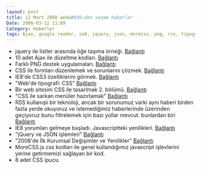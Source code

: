 ```yaml
---
layout: post
title: 12 Mart 2008 web&#039;den seçme haberler
Date: 2008-03-12 11:09
Category: Haberler
tags: Ajax, google reader, ie8, jquery, json, morecss, png, rss, tipografi
---
```


-   jquery ile listler arasında öğe taşıma örneği. [Bağlantı][]
-   10 adet Ajax ile düzeltme kodları. [Bağlantı][1]
-   Farklı PNG destek uygulamaları. [Bağlantı][2]
-   CSS ile formları düzenlemek ve sorunlarını çözmek. [Bağlantı][3]
-   IE8'de CSS3 özelliklerini görmek. [Bağlantı][4]
-   "Web'de tipografi: CSS" [Bağlantı][5]
-   Bir web sitesini CSS ile tasarlmak 2. bölümü. [Bağlantı][6]
-   "CSS ile sarkan menüler hazırlamak" [Bağlantı][7]
-   RSS kullanışlı bir teknoloji, ancak bir sorunumuz varki aynı haberi
    birden fazla yerde okuyoruz ve istemediğimiz haberlerinde üzerinden
    geçiyoruz bunu filtrelemek için bazı yollar mevcut. bunlardan biri
    [Bağlantı][8]
-   IE8 yorumları gelmeye başladı. Javascriptteki yenilikleri.
    [Bağlantı][9]
-   "jQuery ve JSON işlemleri" [Bağlantı][10]
-   "2008'de İlk Kurumsal Değişimler ve Yenilikler" [Bağlantı][11]
-   MoreCSS.js css kodları ile genel kullandığımız javascript
    işlevlerini yerine getirmemizi sağlayan bir kod.
-   8 adet CSS ipucu.


  [Bağlantı]: http://ajax.dzone.com/news/easy-multi-select-transfer-jqu
    "jquery"
  [1]: http://webtecker.com/2008/03/06/10-edit-in-place-ajax-scripts/
    "düzenleme alanları"
  [2]: http://css.dzone.com/news/different-techniques-applying- "png"
  [3]: http://css.dzone.com/news/scriptless-self-adjusting-form
    "css ve formlar"
  [4]: http://www.css3.info/css3-features-in-ie8/ "css 3"
  [5]: http://www.siberkultur.com/?q=css-ve-tipografi-ornekleri
    "css ve tipografi"
  [6]: http://cameronmoll.com/archives/2008/03/extensible_css_interface_css_selectors_jquery/
    "Bağlantı"
  [7]: http://www.eburhan.com/css-ile-sarkan-menuler-hazirlamak/
    "css sarkan menü"
  [8]: http://www.readwriteweb.com/archives/6_ways_to_filter_your_rss_feeds.php
    "RSS filtrele"
  [9]: http://ejohn.org/blog/javascript-in-internet-explorer-8/
    "ie8 javascript"
  [10]: http://www.eburhan.com/jquery-ve-json-islemleri/
    "jquery ve json"
  [11]: http://www.hasanyalcin.com/?p=421 "2008 yenilikleri"